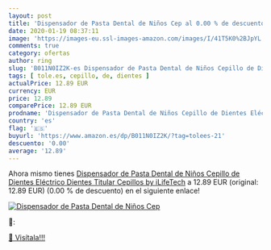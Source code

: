 ```yaml
---
layout: post
title: 'Dispensador de Pasta Dental de Niños Cep al 0.00 % de descuento'
date: 2020-01-19 08:37:11
image: 'https://images-eu.ssl-images-amazon.com/images/I/41T5K0%2BJpYL._SL200_.jpg'
comments: true
category: ofertas
author: ring
slug: 'B011N0IZ2K-es Dispensador de Pasta Dental de Niños Cepillo de Dientes...'
tags: [ tole.es, cepillo, de, dientes ]
actualPrice: 12.89 EUR
currency: EUR
price: 12.89
comparePrice: 12.89 EUR
prodname: 'Dispensador de Pasta Dental de Niños Cepillo de Dientes Eléctrico Dientes Titular Cepillos by iLifeTech'
country: 'es'
flag: '🇪🇸'
buyurl: 'https://www.amazon.es/dp/B011N0IZ2K/?tag=tolees-21'
descuento: '0.00'
average: '12.89'
---
```


Ahora mismo tienes [Dispensador de Pasta Dental de Niños Cepillo de Dientes Eléctrico Dientes Titular Cepillos by iLifeTech](https://www.amazon.es/dp/B011N0IZ2K/?tag=tolees-21) a 12.89 EUR (original: 12.89 EUR) (0.00 %  de descuento) en el siguiente enlace!

[![Dispensador de Pasta Dental de Niños Cep](https://images-eu.ssl-images-amazon.com/images/I/41T5K0%2BJpYL._SL200_.jpg)](https://www.amazon.es/dp/B011N0IZ2K/?tag=tolees-21)

🔎:


[🛒 Visítala!!!](https://www.amazon.es/dp/B011N0IZ2K/?tag=tolees-21)
